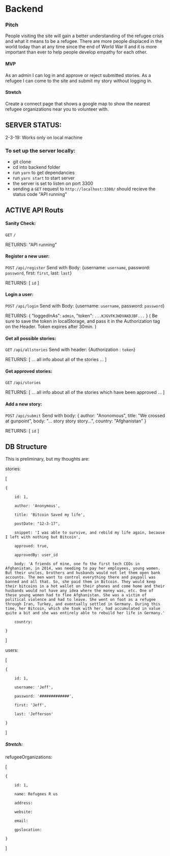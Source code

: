 # Backend

### Pitch

People visiting the site will gain a better understanding of the refugee crisis
and what it means to be a refugee. There are more people displaced in the world
today than at any time since the end of World War II and it is more important
than ever to help people develop empathy for each other.

#### MVP

As an admin I can log in and approve or reject submitted stories. As a refugee I
can come to the site and submit my story without logging in.

#### Stretch

Create a connect page that shows a google map to show the nearest refugee
organizations near you to volunteer with.

## SERVER STATUS:

2-3-19: Works only on local machine

### To set up the server locally:

-   git clone
-   cd into backend folder
-   run `yarn` to get dependancies
-   run `yarn start` to start server
-   the server is set to listen on port 3300
-   sending a `GET` request to `http://localhost:3300/` should recieve the
    status code "API running"

## ACTIVE API Routs

#### Sanity Check:

`GET` `/`

RETURNS: "API running"

#### Register a new user:

`POST` `/api/register` Send with Body: {username: `username`, password:
`password`, first: `first`, last: `last`}

RETURNS: [ `id` ]

#### Login a user:

`POST` `/api/login` Send with Body: {username: `username`, password: `password`}

RETURNS: { "loggedInAs": `admin`, "token": `...KJGVFKJHDVAKDJBF...` } ( Be sure
to save the token in localStorage, and pass it in the Authorization tag on the
Header. Token expires after 30min. )

#### Get all possible stories:

`GET` `/api/allstories` Send with header: {Authorization : `token`}

RETURNS: [ ... all info about all of the stories ... ]

#### Get approved stories:

`GET` `/api/stories`

RETURNS: [ ... all info about all of the stories which have been approved ... ]

#### Add a new story:

`POST` `/api/submit` Send with body: { author: "Anonomous", title: "We crossed
at gunpoint", body: "... story story story...", country: "Afghanistan" }

RETURNS: [ `id` ]

## DB Structure

This is preliminary, but my thoughts are:

stories:

[

    {

        id: 1,

        author: 'Anonymous',

        title: 'Bitcoin Saved my life',

        postDate: "12-3-17",

        snippet: 'I was able to survive, and rebild my life again, because I left with nothing but Bitcoin',

        approved: true,

        approvedBy: user_id

        body: 'A friends of mine, one fo the first tech CEOs in Afghanistan, in 2014, was needing to pay her employees, young women. But their uncles, brothers and husbands would not let them open bank accounts. The men want to control everything there and paypall was banned and all that. So, she paid them in Bitcoin. They would keep their bitcoins in a hot wallet on their phones and come home and their husbands would not have any idea where the money was, etc. One of these young women had to flee Afghanistan. She was a victim of political violence and had to leave. She went on foot as a refugee through Iran, Turkey, and eventually settled in Germany. During this time, her Bitcoin, which she took with her, had accumulated in value quite a bit and she was entirely able to rebuild her life in Germany.'

        country:

    }

]

users:

[

    {

        id: 1,

        username: 'Jeff',

        password: '#############',

        first: 'Jeff',

        last: 'Jefferson'

    }

]

##### Stretch:

refugeeOrganizations:

[

    {

        id: 1,

        name: Refugees R us

        address:

        website:

        email:

        gpslocation:

    }

]
